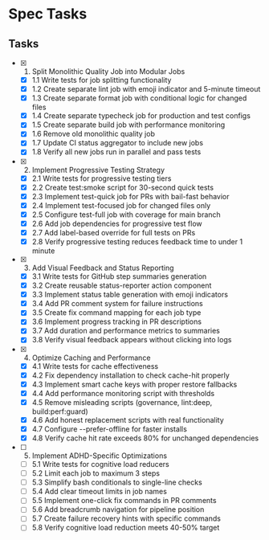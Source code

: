 # Spec Tasks

## Tasks

- [x] 1. Split Monolithic Quality Job into Modular Jobs
  - [x] 1.1 Write tests for job splitting functionality
  - [x] 1.2 Create separate lint job with emoji indicator and 5-minute timeout
  - [x] 1.3 Create separate format job with conditional logic for changed files
  - [x] 1.4 Create separate typecheck job for production and test configs
  - [x] 1.5 Create separate build job with performance monitoring
  - [x] 1.6 Remove old monolithic quality job
  - [x] 1.7 Update CI status aggregator to include new jobs
  - [x] 1.8 Verify all new jobs run in parallel and pass tests

- [x] 2. Implement Progressive Testing Strategy
  - [x] 2.1 Write tests for progressive testing tiers
  - [x] 2.2 Create test:smoke script for 30-second quick tests
  - [x] 2.3 Implement test-quick job for PRs with bail-fast behavior
  - [x] 2.4 Implement test-focused job for changed files only
  - [x] 2.5 Configure test-full job with coverage for main branch
  - [x] 2.6 Add job dependencies for progressive test flow
  - [x] 2.7 Add label-based override for full tests on PRs
  - [x] 2.8 Verify progressive testing reduces feedback time to under 1 minute

- [x] 3. Add Visual Feedback and Status Reporting
  - [x] 3.1 Write tests for GitHub step summaries generation
  - [x] 3.2 Create reusable status-reporter action component
  - [x] 3.3 Implement status table generation with emoji indicators
  - [x] 3.4 Add PR comment system for failure instructions
  - [x] 3.5 Create fix command mapping for each job type
  - [x] 3.6 Implement progress tracking in PR descriptions
  - [x] 3.7 Add duration and performance metrics to summaries
  - [x] 3.8 Verify visual feedback appears without clicking into logs

- [x] 4. Optimize Caching and Performance
  - [x] 4.1 Write tests for cache effectiveness
  - [x] 4.2 Fix dependency installation to check cache-hit properly
  - [x] 4.3 Implement smart cache keys with proper restore fallbacks
  - [x] 4.4 Add performance monitoring script with thresholds
  - [x] 4.5 Remove misleading scripts (governance, lint:deep, build:perf:guard)
  - [x] 4.6 Add honest replacement scripts with real functionality
  - [x] 4.7 Configure --prefer-offline for faster installs
  - [x] 4.8 Verify cache hit rate exceeds 80% for unchanged dependencies

- [ ] 5. Implement ADHD-Specific Optimizations
  - [ ] 5.1 Write tests for cognitive load reducers
  - [ ] 5.2 Limit each job to maximum 3 steps
  - [ ] 5.3 Simplify bash conditionals to single-line checks
  - [ ] 5.4 Add clear timeout limits in job names
  - [ ] 5.5 Implement one-click fix commands in PR comments
  - [ ] 5.6 Add breadcrumb navigation for pipeline position
  - [ ] 5.7 Create failure recovery hints with specific commands
  - [ ] 5.8 Verify cognitive load reduction meets 40-50% target

